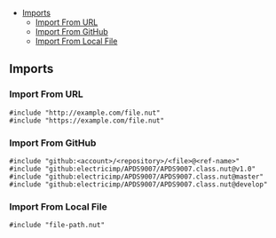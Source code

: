 <!-- START doctoc generated TOC please keep comment here to allow auto update -->
<!-- DON'T EDIT THIS SECTION, INSTEAD RE-RUN doctoc TO UPDATE -->


- [Imports](#imports)
  - [Import From URL](#import-from-url)
  - [Import From GitHub](#import-from-github)
  - [Import From Local File](#import-from-local-file)

<!-- END doctoc generated TOC please keep comment here to allow auto update -->

## Imports

### Import From URL

```
#include "http://example.com/file.nut"
#include "https://example.com/file.nut"
```

### Import From GitHub

```
#include "github:<account>/<repository>/<file>@<ref-name>"
#include "github:electricimp/APDS9007/APDS9007.class.nut@v1.0"
#include "github:electricimp/APDS9007/APDS9007.class.nut@master"
#include "github:electricimp/APDS9007/APDS9007.class.nut@develop"
```

### Import From Local File

```
#include "file-path.nut"
```
